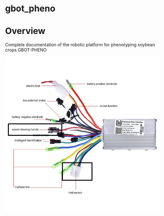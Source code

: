 # gbot_pheno
# Overview

Complete documentation of the robotic platform for phenotyping soybean crops GBOT-PHENO

![alt text](https://github.com/jepeloa/gbot_pheno/blob/main/brainpower_controller.png)

